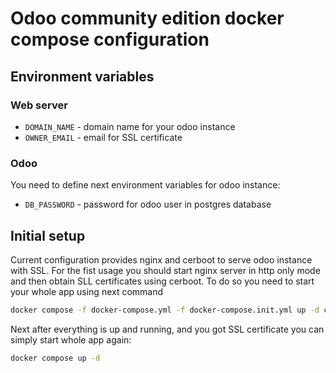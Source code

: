 # Odoo community edition docker compose configuration

## Environment variables

### Web server

- `DOMAIN_NAME` - domain name for your odoo instance
- `OWNER_EMAIL` - email for SSL certificate

### Odoo

You need to define next environment variables for odoo instance:

- `DB_PASSWORD` - password for odoo user in postgres database

## Initial setup

Current configuration provides nginx and cerboot to serve odoo instance with SSL. 
For the fist usage you should start nginx server in http only mode and then obtain SLL certificates using cerboot.
To do so you need to start your whole app using next command

```bash
docker compose -f docker-compose.yml -f docker-compose.init.yml up -d certbot
```

Next after everything is up and running, and you got SSL certificate you can simply start whole app again:

```bash
docker compose up -d
```